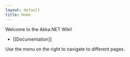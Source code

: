 ```yaml
---
layout: default
title: Home
---
```

Welcome to the Akka.NET Wiki!

* [[Documentation]]

Use the menu on the right to navigate to different pages.
